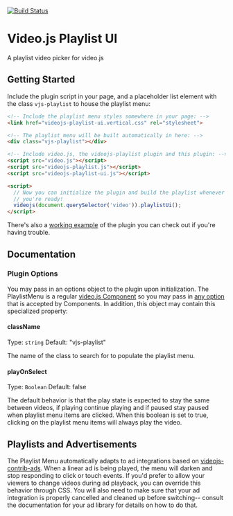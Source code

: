 [![Build Status](https://travis-ci.org/brightcove/videojs-playlist-ui.svg?branch=master)](https://travis-ci.org/brightcove/videojs-playlist-ui)

# Video.js Playlist UI

A playlist video picker for video.js

## Getting Started

Include the plugin script in your page, and a placeholder list element
with the class `vjs-playlist` to house the playlist menu:

```html
<!-- Include the playlist menu styles somewhere in your page: -->
<link href="videojs-playlist-ui.vertical.css" rel="stylesheet">

<!-- The playlist menu will be built automatically in here: -->
<div class="vjs-playlist"></div>

<!-- Include video.js, the videojs-playlist plugin and this plugin: -->
<script src="video.js"></script>
<script src="videojs-playlist.js"></script>
<script src="videojs-playlist-ui.js"></script>

<script>
  // Now you can initialize the plugin and build the playlist whenever
  // you're ready!
  videojs(document.querySelector('video')).playlistUi();
</script>
```

There's also a [working example](example.html) of the plugin you can
check out if you're having trouble.

## Documentation

### Plugin Options

You may pass in an options object to the plugin upon initialization.
The PlaylistMenu is a regular [video.js
Component](https://github.com/videojs/video.js/blob/master/docs/guides/components.md)
so you may pass in [any
option](https://github.com/videojs/video.js/blob/master/docs/guides/options.md#component-options)
that is accepted by Components. In addition, this object may contain
this specialized property:

#### className
Type: `string`
Default: "vjs-playlist"

The name of the class to search for to populate the playlist menu.

#### playOnSelect
Type: `Boolean`
Default: false

The default behavior is that the play state is expected to stay the same between videos, if playing continue playing and if paused stay paused when playlist menu items are clicked. When this boolean is set to true, clicking on the playlist menu items will always play the video.

## Playlists and Advertisements

The Playlist Menu automatically adapts to ad integrations based on
[videojs-contrib-ads](https://github.com/videojs/videojs-contrib-ads). When
a linear ad is being played, the menu will darken and stop responding
to click or touch events. If you'd prefer to allow your viewers to
change videos during ad playback, you can override this behavior
through CSS. You will also need to make sure that your ad integration
is properly cancelled and cleaned up before switching-- consult the
documentation for your ad library for details on how to do that.
